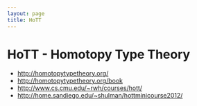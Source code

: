 ```yaml
---
layout: page
title: HoTT
---
```


HoTT - Homotopy Type Theory
===========================

-   <http://homotopytypetheory.org/>
-   <http://homotopytypetheory.org/book>
-   <http://www.cs.cmu.edu/~rwh/courses/hott/>
-   <http://home.sandiego.edu/~shulman/hottminicourse2012/>

